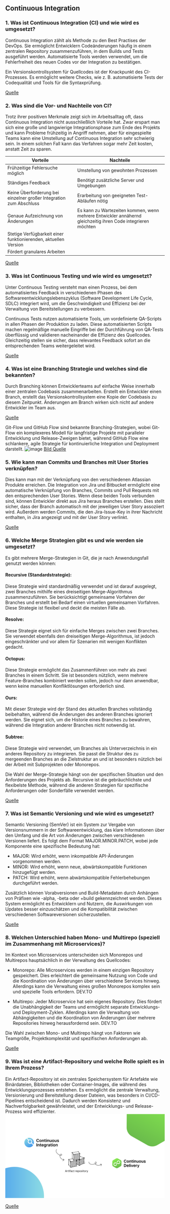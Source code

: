 ## Continuous Integration

### 1. Was ist Continuous Integration (CI) und wie wird es umgesetzt?
Continuous Integration zählt als Methode zu den Best Practises der DevOps. Sie ermöglicht Entwicklern Codeänderungen häufig in einem zentralen Repository zusammenzuführen, in dem Builds und Tests ausgeführt werden.
Automatisierte Tools werden verwendet, um die Fehlerfreiheit des neuen Codes vor der Integration zu bestätigen.

Ein Versionskontrollsystem für Quellcodes ist der Knackpunkt des CI-Prozesses. Es ermöglicht weitere Checks, wie z. B. automatisierte Tests der Codequalität und Tools für die Syntaxprüfung.

[Quelle](https://www.atlassian.com/de/continuous-delivery/continuous-integration)

### 2. Was sind die Vor- und Nachteile von CI?
Trotz ihrer positiven Merkmale zeigt sich im Arbeitsalltag oft, dass Continuous Integration nicht ausschließlich Vorteile hat. Zwar erspart man sich eine große und langwierige Integrationsphase zum Ende des Projekts und kann Probleme frühzeitig in Angriff nehmen, aber für eingespielte Teams kann eine Umstellung auf Continuous Integration sehr schwierig sein. In einem solchen Fall kann das Verfahren sogar mehr Zeit kosten, anstatt Zeit zu sparen.

| Vorteile  | Nachteile  |
|---|---|
| Frühzeitige Fehlersuche möglich  | Umstellung von gewohnten Prozessen  |
| Ständiges Feedback  | 	Benötigt zusätzliche Server und Umgebungen  |
| Keine Überforderung bei einzelner großer Integration zum Abschluss  | Erarbeitung von geeigneten Test-Abläufen nötig  |
| Genaue Aufzeichnung von Änderungen  | Es kann zu Wartezeiten kommen, wenn mehrere Entwickler annähernd gleichzeitig ihren Code integrieren möchten  |
| Stetige Verfügbarkeit einer funktionierenden, aktuellen Version  |   |
|  Fördert granulares Arbeiten |   |

[Quelle](https://www.ionos.de/digitalguide/websites/web-entwicklung/continuous-integration/#c139582)

### 3. Was ist Continuous Testing und wie wird es umgesetzt?
Unter Continuous Testing versteht man einen Prozess, bei dem automatisiertes Feedback in verschiedenen Phasen des Softwareentwicklungslebenszyklus (Software Development Life Cycle, SDLC) integriert wird, um die Geschwindigkeit und Effizienz bei der Verwaltung von Bereitstellungen zu verbessern.

Continuous Tests nutzen automatisierte Tools, um vordefinierte QA-Scripts in allen Phasen der Produktion zu laden. Diese automatisierten Scripts machen regelmäßige manuelle Eingriffe bei der Durchführung von QA-Tests überflüssig und validieren nacheinander die Effizienz des Quellcodes. Gleichzeitig stellen sie sicher, dass relevantes Feedback sofort an die entsprechenden Teams weitergeleitet wird.

[Quelle](https://www.ibm.com/de-de/topics/continuous-testing)

### 4. Was ist eine Branching Strategie und welches sind die bekannten?
Durch Branching können Entwicklerteams auf einfache Weise innerhalb einer zentralen Codebasis zusammenarbeiten. Erstellt ein Entwickler einen Branch, erstellt das Versionskontrollsystem eine Kopie der Codebasis zu diesem Zeitpunkt. Änderungen am Branch wirken sich nicht auf andere Entwickler im Team aus.

[Quelle](https://www.atlassian.com/de/agile/software-development/branching#:~:text=Durch%20Branching%20k%C3%B6nnen%20Entwicklerteams%20auf,andere%20Entwickler%20im%20Team%20aus.)

Git-Flow und GitHub Flow sind bekannte Branching-Strategien, wobei Git-Flow ein komplexeres Modell für langfristige Projekte mit paralleler Entwicklung und Release-Zweigen bietet, während GitHub Flow eine schlankere, agile Strategie für kontinuierliche Integration und Deployment darstellt.
![image](https://github.com/user-attachments/assets/7e0b0a4a-e9f9-49f4-bdaf-9f76b8c43e9d)
[Bild Quelle](https://github.com/user-attachments/assets/7e0b0a4a-e9f9-49f4-bdaf-9f76b8c43e9d)


### 5. Wie kann man Commits und Branches mit User Stories verknüpfen?

Dies kann man mit der Verknüpfung von den verschiedenen Atlassian Produkte erreichen. Die Integration von Jira und Bitbucket ermöglicht eine automatische Verknüpfung von Branches, Commits und Pull Requests mit den entsprechenden User Stories. Wenn diese beiden Tools verbunden sind, können Entwickler direkt aus Jira heraus Branches erstellen. Dies stellt sicher, dass der Branch automatisch mit der jeweiligen User Story assoziiert wird. Außerdem werden Commits, die den Jira-Issue-Key in ihrer Nachricht enthalten, in Jira angezeigt und mit der User Story verlinkt.

[Quelle](https://support.atlassian.com/jira-cloud-administration/docs/integrate-bitbucket-with-jira/)

### 6. Welche Merge Strategien gibt es und wie werden sie umgesetzt?
Es gibt mehrere Merge-Strategien in Git, die je nach Anwendungsfall genutzt werden können:

#### Recursive (Standardstrategie):
Diese Strategie wird standardmäßig verwendet und ist darauf ausgelegt, zwei Branches mithilfe eines dreiseitigen Merge-Algorithmus zusammenzuführen. Sie berücksichtigt gemeinsame Vorfahren der Branches und erstellt bei Bedarf einen virtuellen gemeinsamen Vorfahren. Diese Strategie ist flexibel und deckt die meisten Fälle ab.

#### Resolve: 
Diese Strategie eignet sich für einfache Merges zwischen zwei Branches. Sie verwendet ebenfalls den dreiseitigen Merge-Algorithmus, ist jedoch eingeschränkter und vor allem für Szenarien mit wenigen Konflikten gedacht.

#### Octopus: 
Diese Strategie ermöglicht das Zusammenführen von mehr als zwei Branches in einem Schritt. Sie ist besonders nützlich, wenn mehrere Feature-Branches kombiniert werden sollen, jedoch nur dann anwendbar, wenn keine manuellen Konfliktlösungen erforderlich sind.

#### Ours: 
Mit dieser Strategie wird der Stand des aktuellen Branches vollständig beibehalten, während die Änderungen des anderen Branches ignoriert werden. Sie eignet sich, um die Historie eines Branches zu bewahren, während die Integration anderer Branches nicht notwendig ist.

#### Subtree: 
Diese Strategie wird verwendet, um Branches als Unterverzeichnis in ein anderes Repository zu integrieren. Sie passt die Struktur des zu mergeenden Branches an die Zielstruktur an und ist besonders nützlich bei der Arbeit mit Subprojekten oder Monorepos.

Die Wahl der Merge-Strategie hängt von der spezifischen Situation und den Anforderungen des Projekts ab. Recursive ist die gebräuchlichste und flexibelste Methode, während die anderen Strategien für spezifische Anforderungen oder Sonderfälle verwendet werden.

[Quelle](https://git-scm.com/docs/merge-strategies)

### 7. Was ist Semantic Versioning und wie wird es umgesetzt?
Semantic Versioning (SemVer) ist ein System zur Vergabe von Versionsnummern in der Softwareentwicklung, das klare Informationen über den Umfang und die Art von Änderungen zwischen verschiedenen Versionen liefert. Es folgt dem Format MAJOR.MINOR.PATCH, wobei jede Komponente eine spezifische Bedeutung hat:

* MAJOR: Wird erhöht, wenn inkompatible API-Änderungen vorgenommen werden.
* MINOR: Wird erhöht, wenn neue, abwärtskompatible Funktionen hinzugefügt werden.
* PATCH: Wird erhöht, wenn abwärtskompatible Fehlerbehebungen durchgeführt werden.

Zusätzlich können Vorabversionen und Build-Metadaten durch Anhängen von Präfixen wie -alpha, -beta oder +build gekennzeichnet werden. Dieses System ermöglicht es Entwicklern und Nutzern, die Auswirkungen von Updates besser einzuschätzen und die Kompatibilität zwischen verschiedenen Softwareversionen sicherzustellen.

[Quelle](https://semver.org/)

### 8. Welchen Unterschied haben Mono- und Multirepo (speziell im Zusammenhang mit Microservices)?
Im Kontext von Microservices unterscheiden sich Monorepos und Multirepos hauptsächlich in der Verwaltung des Quellcodes:

* Monorepo: Alle Microservices werden in einem einzigen Repository gespeichert. Dies erleichtert die gemeinsame Nutzung von Code und die Koordination von Änderungen über verschiedene Services hinweg. Allerdings kann die Verwaltung eines großen Monorepos komplex sein und spezielle Tools erfordern. 
DEV.TO

* Multirepo: Jeder Microservice hat sein eigenes Repository. Dies fördert die Unabhängigkeit der Teams und ermöglicht separate Entwicklungs- und Deployment-Zyklen. Allerdings kann die Verwaltung von Abhängigkeiten und die Koordination von Änderungen über mehrere Repositories hinweg herausfordernd sein. 
DEV.TO

Die Wahl zwischen Mono- und Multirepo hängt von Faktoren wie Teamgröße, Projektkomplexität und spezifischen Anforderungen ab.

[Quelle](https://dev.to/sumisastri/what-is-the-difference-between-monoliths-microservices-monorepos-and-multirepos-111c#what-is-the-difference-between-monorepos-and-multirepos)

### 9. Was ist eine Artifact-Repository und welche Rolle spielt es in Ihrem Prozess?
Ein Artifact-Repository ist ein zentrales Speichersystem für Artefakte wie Binärdateien, Bibliotheken oder Container-Images, die während des Entwicklungsprozesses entstehen. Es ermöglicht die zentrale Verwaltung, Versionierung und Bereitstellung dieser Dateien, was besonders in CI/CD-Pipelines entscheidend ist. Dadurch werden Konsistenz und Nachverfolgbarkeit gewährleistet, und der Entwicklungs- und Release-Prozess wird effizienter.
![alt text](image.png)

[Quelle](https://www.harness.io/blog/what-is-artifact-repository)
